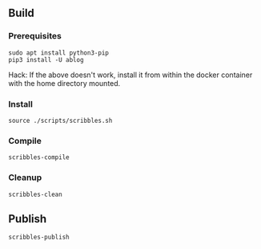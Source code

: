 ## Build

### Prerequisites

```
sudo apt install python3-pip
pip3 install -U ablog
```

Hack: If the above doesn't work, install it from within the docker container
with the home directory mounted.


### Install

```
source ./scripts/scribbles.sh
```

### Compile

```
scribbles-compile
```

### Cleanup

```
scribbles-clean
```

## Publish

```
scribbles-publish
```
